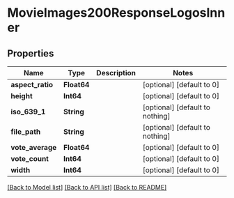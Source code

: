 # MovieImages200ResponseLogosInner


## Properties
Name | Type | Description | Notes
------------ | ------------- | ------------- | -------------
**aspect_ratio** | **Float64** |  | [optional] [default to 0]
**height** | **Int64** |  | [optional] [default to 0]
**iso_639_1** | **String** |  | [optional] [default to nothing]
**file_path** | **String** |  | [optional] [default to nothing]
**vote_average** | **Float64** |  | [optional] [default to 0]
**vote_count** | **Int64** |  | [optional] [default to 0]
**width** | **Int64** |  | [optional] [default to 0]


[[Back to Model list]](../README.md#models) [[Back to API list]](../README.md#api-endpoints) [[Back to README]](../README.md)


